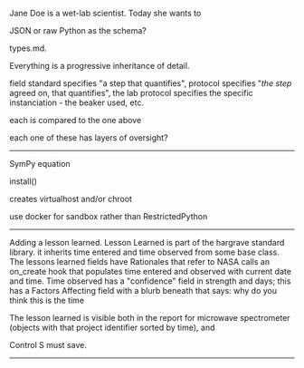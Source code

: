 

Jane Doe is a wet-lab scientist. Today she wants to 




JSON or raw Python as the schema?


types.md.



Everything is a progressive inheritance of detail.

field standard specifies "a step that quantifies", protocol specifies "*the step* agreed on, that quantifies", the lab protocol specifies the specific instanciation - the beaker used, etc.

each is compared to the one above

each one of these has layers of oversight?

--------------------------------------------------------------

SymPy equation

install()

creates virtualhost and/or chroot

use docker for sandbox rather than RestrictedPython


------------------------------------


Adding a lesson learned.
Lesson Learned is part of the hargrave standard library. it inherits time entered and time observed from some base class.
The lessons learned fields have Rationales that refer to NASA
calls an on_create hook that populates time entered and observed with current date and time. 
Time observed has a "confidence" field in strength and days; this has a Factors Affecting field with a blurb beneath that says: why do you think this is the time

The lesson learned is visible both in the report for microwave spectrometer (objects with that project identifier sorted by time), and 

Control S must save.

--------------------------------------





